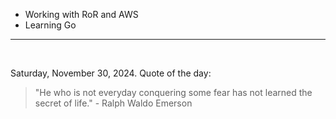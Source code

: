 - Working with RoR and AWS
- Learning Go

---

<br>

<!-- quote_marker -->
Saturday, November 30, 2024. Quote of the day:

> "He who is not everyday conquering some fear has not learned the secret of life." - Ralph Waldo Emerson
